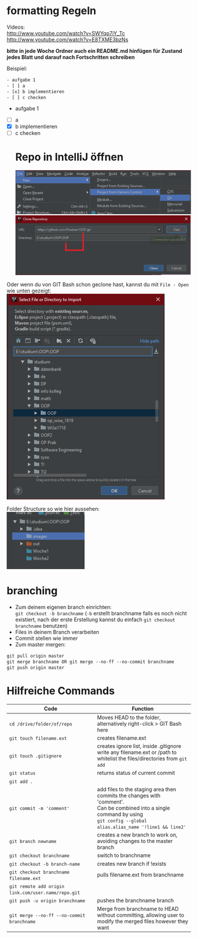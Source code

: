 # formatting Regeln

Videos:  
<http://www.youtube.com/watch?v=SWYqp7iY_Tc>  
<http://www.youtube.com/watch?v=E8TXME3bzNs>

**bitte in jede Woche Ordner auch ein README.md hinfügen für Zustand jedes Blatt und darauf nach Fortschritten schreiben**

Beispiel:

    - aufgabe 1
    - [ ] a
    - [x] b implementieren
    - [ ] c checken

-   aufgabe 1
-   [ ] a
-   [x] b implementieren
-   [ ] c checken
    # Repo in IntelliJ öffnen
    ![](https://github.com/Paralian/OOP/blob/master/images/1.png?raw=true)
    ![alt text](https://github.com/Paralian/OOP/blob/master/images/2.png?raw=true)

Oder wenn du von GIT Bash schon geclone hast, kannst du mit `File - Open` wie unten gezeigt:  
![](https://github.com/Paralian/OOP/blob/master/images/3.png?raw=true)

Folder Structure so wie hier aussehen:  
![](https://github.com/Paralian/OOP/blob/master/images/4.png?raw=true)

# branching

-   Zum deinem eigenen branch einrichten:  
    `git checkout -b branchname` (`-b` erstellt branchname falls es noch nicht existiert, nach der erste Erstellung kannst du einfach `git checkout branchname` benutzen)
-   Files in deinem Branch verarbeiten
-   Commit stellen wie immer
-   Zum master mergen:

```git checkout master
git pull origin master
git merge branchname OR git merge --no-ff --no-commit branchname
git push origin master
```

# Hilfreiche Commands

| Code                                                | Function                                                                                                                                                                                |
| --------------------------------------------------- | --------------------------------------------------------------------------------------------------------------------------------------------------------------------------------------- |
| `cd /drive/folder/of/repo`                          | Moves HEAD to the folder, alternatively right-click > GIT Bash here                                                                                                                     |
| `git touch filename.ext`                            | creates filename.ext                                                                                                                                                                    |
| `git touch .gitignore`                              | creates ignore list, inside .gitignore write any filename.ext or /path to whitelist the files/directories from `git add`                                                                |
| `git status`                                        | returns status of current commit                                                                                                                                                        |
| `git add .`                                         |                                                                                                                                                                                         |
| `git commit -m 'comment'`                           | add files to the staging area then commits the changes with 'comment'.</br>Can be combined into a single command by using </br>`git config --global alias.alias_name '!line1 && line2'` |
| `git branch newname`                                | creates a new branch to work on, avoiding changes to the master branch                                                                                                                  |
| `git checkout branchname`                           | switch to branchname                                                                                                                                                                    |
| `git checkout -b branch-name`                       | creates new branch if !exists                                                                                                                                                           |
| `git checkout branchname filename.ext`              | pulls filename.ext from branchname                                                                                                                                                      |
| `git remote add origin link.com/user.name/repo.git` |                                                                                                                                                                                         |
| `git push -u origin branchname`                     | pushes the branchname branch                                                                                                                                                            |
| `git merge --no-ff --no-commit branchname`          | Merge from branchname to HEAD without committing, allowing user to modify the merged files however they want                                                                            |

